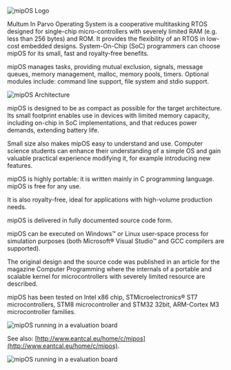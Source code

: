 ![mipOS Logo](https://lh5.googleusercontent.com/AWnzYxtQgQAA6kNbI9f0Yiy7fqfb4S_kvhRFVJmUbvfBDuPS11cq6m6PMZXt7VoyW7leaA)

Multum In Parvo Operating System is a cooperative multitasking RTOS designed for single-chip micro-controllers with severely limited RAM (e.g. less than 256 bytes) and ROM. It provides the flexibility of an RTOS in low-cost embedded designs.
System-On-Chip (SoC) programmers can choose mipOS for its small, fast and royalty-free benefits.

mipOS manages tasks, providing mutual exclusion, signals, message queues, memory management, malloc, memory pools, timers.
Optional modules include: command line support, file system and stdio support.

![mipOS Architecture](http://www.eantcal.eu/_/rsrc/1544810838838/archive/mipos/miposarc.png)

mipOS is designed to be as compact as possible for the target architecture. Its small footprint enables use in devices with limited memory capacity, including on-chip in SoC implementations, and that reduces power demands, extending battery life.

Small size also makes mipOS easy to understand and use. Computer science students can enhance their understanding of a simple OS and gain valuable practical experience modifying it, for example introducing new features.

mipOS is highly portable: it is written mainly in C programming language.
mipOS is free for any use.

It is also royalty-free, ideal for applications with high-volume production needs.

mipOS is delivered in fully documented source code form. 

mipOS can be executed on Windows™ or Linux user-space process for simulation purposes (both Microsoft® Visual Studio™ and GCC compilers are supported).

The original design and the source code was published in an article for the magazine Computer Programming where the internals of a portable and scalable kernel for microcontrollers with severely limited resource are described.

mipOS has been tested on Intel x86 chip, STMicroelectronics® ST7 microcontrollers, STM8 microcontroller and STM32 32bit, ARM-Cortex M3 microcontroller families.

![mipOS running in a evaluation board](http://www.eantcal.eu/_/rsrc/1544810838838/archive/mipos/mipos2.jpg)

See also: [http://www.eantcal.eu/home/c/mipos](http://www.eantcal.eu/home/c/mipos).

![mipOS running in a evaluation board](http://www.eantcal.eu/_/rsrc/1434877676414/archive/mipos/mipos1.jpg)
